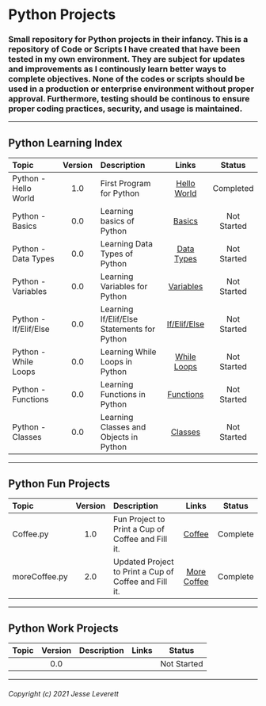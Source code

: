 # Python Projects

### Small repository for Python projects in their infancy. This is a repository of Code or Scripts I have created that have been tested in my own environment. They are subject for updates and improvements as I continously learn better ways to complete objectives. None of the codes or scripts should be used in a production or enterprise environment without proper approval. Furthermore, testing should be continous to ensure proper coding practices, security, and usage is maintained.

---

## Python Learning Index

| Topic               | Version | Description | Links          | Status    |
|:--------------------|:-------:|:------------|:--------------:|:---------:|
|Python - Hello World | 1.0     | First Program for Python                    |[Hello World](https://github.com/CyberThulhu22/Python-Projects/blob/master/1_Practice_Python/_PYTHON_LEARNING__Hello_World.py)         |Completed|
|Python - Basics      | 0.0     | Learning basics of Python                   |[Basics](https://github.com/CyberThulhu22/Python-Projects/blob/master/1_Practice_Python/_PYTHON_LEARNING_BASICS.py)                    |Not Started|
|Python - Data Types  | 0.0     | Learning Data Types of Python               |[Data Types](https://github.com/CyberThulhu22/Python-Projects/blob/master/1_Practice_Python/_PYTHON_LEARNING__Data_Types.py)           |Not Started|
|Python - Variables   | 0.0     | Learning Variables for Python               |[Variables](https://github.com/CyberThulhu22/Python-Projects/blob/master/1_Practice_Python/_PYTHON_LEARNING__Variables.py)             |Not Started|
|Python - If/Elif/Else| 0.0     | Learning If/Elif/Else Statements for Python |[If/Elif/Else](https://github.com/CyberThulhu22/Python-Projects/blob/master/1_Practice_Python/_PYTHON_LEARNING__If_Elif_Else_Syntax.py)|Not Started|
|Python - While Loops | 0.0     | Learning While Loops in Python              |[While Loops](https://github.com/CyberThulhu22/Python-Projects/blob/master/1_Practice_Python/_PYTHON_LEARNING__While_Loops.py)         |Not Started|
|Python - Functions   | 0.0     | Learning Functions in Python                |[Functions](https://github.com/CyberThulhu22/Python-Projects/blob/master/1_Practice_Python/_PYTHON_LEARNING__Functions.py)             |Not Started|
|Python - Classes     | 0.0     | Learning Classes and Objects in Python      |[Classes](https://github.com/CyberThulhu22/Python-Projects/blob/master/1_Practice_Python/_PYTHON_LEARNING_CLASSES.py)                  |Not Started|
---

## Python Fun Projects

| Topic         | Version | Description                                           | Links                                                                                                  | Status   |
|:--------------|:-------:|:------------------------------------------------------|:------------------------------------------------------------------------------------------------------:|:--------:|
| Coffee.py     | 1.0     | Fun Project to Print a Cup of Coffee and Fill it.     | [Coffee](https://github.com/CyberThulhu22/Python-Projects/blob/master/2_Fun_Python/Coffee.py)          | Complete |
| moreCoffee.py | 2.0     | Updated Project to Print a Cup of Coffee and Fill it. | [More Coffee](https://github.com/CyberThulhu22/Python-Projects/blob/master/2_Fun_Python/moreCoffee.py) | Complete |
---

## Python Work Projects

| Topic | Version | Description | Links | Status    |
|:------|:-------:|:------------|:-----:|:---------:|
|       | 0.0     |             |[]()   |Not Started|
---
###### Copyright (c) 2021 Jesse Leverett
